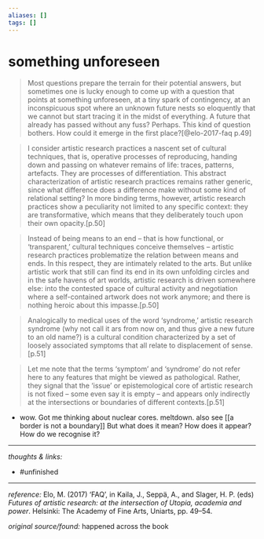 ```yaml
---
aliases: []
tags: []
---
```


# something unforeseen

>Most questions prepare the terrain for their potential answers, but sometimes one is lucky enough to come up with a question that points at something unforeseen, at a tiny spark of contingency, at an inconspicuous spot where an unknown future nests so eloquently that we cannot but start tracing it in the midst of everything. A future that already has passed without any fuss? Perhaps. This kind of question bothers. How could it emerge in the first place?[@elo-2017-faq p.49]

>I consider artistic research practices a nascent set of cultural techniques, that is, operative processes of reproducing, handing down and passing on whatever remains of life: traces, patterns, artefacts. They are processes of differentiation. This abstract characterization of artistic research practices remains rather generic, since what difference does a difference make without some kind of relational setting? In more binding terms, however, artistic research practices show a peculiarity not limited to any specific context: they are transformative, which means that they deliberately touch upon their own opacity.[p.50]

>Instead of being means to an end – that is how functional, or ‘transparent,’ cultural techniques conceive themselves – artistic research practices problematize the relation between means and ends. In this respect, they are intimately related to the arts. But unlike artistic work that still can find its end in its own unfolding circles and in the safe havens of art worlds, artistic research is driven somewhere else: into the contested space of cultural activity and negotiation where a self-contained artwork does not work anymore; and there is nothing heroic about this impasse.[p.50]

>Analogically to medical uses of the word ‘syndrome,’ artistic research syndrome (why not call it ars from now on, and thus give a new future to an old name?) is a cultural condition characterized by a set of loosely associated symptoms that all relate to displacement of sense.[p.51]

>Let me note that the terms ‘symptom’ and ‘syndrome’ do not refer here to any features that might be viewed as pathological. Rather, they signal that the ‘issue’ or epistemological core of artistic research is not fixed – some even say it is empty – and appears only indirectly at the intersections or boundaries of different contexts.[p.51]
- wow. Got me thinking about nuclear cores. meltdown. also see [[a border is not a boundary]] But what does it mean? How does it appear? How do we recognise it? 

---

_thoughts & links:_



- #unfinished 

---

_reference:_ Elo, M. (2017) ‘FAQ’, in Kaila, J., Seppä, A., and Slager, H. P. (eds) _Futures of artistic research: at the intersection of Utopia, academia and power_. Helsinki: The Academy of Fine Arts, Uniarts, pp. 49–54.

_original source/found:_ happened across the book